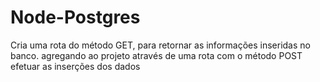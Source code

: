 # Node-Postgres
Cria uma rota do método GET, para retornar as informações inseridas no banco. agregando ao projeto através de uma rota com o método POST efetuar as inserções dos dados
